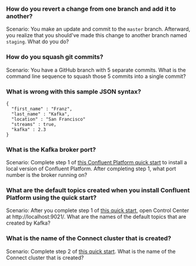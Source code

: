 

### How do you revert a change from one branch and add it to another?
Scenario: You make an update and commit to the `master` branch. Afterward, you realize that you should've made this 
change to another branch named `staging`. What do you do? 

### How do you squash git commits?
Scenario: You have a GitHub branch with 5 separate commits. What is the command line sequence to squash those 5 commits 
into a single commit?

### What is wrong with this sample JSON syntax?

```
{
  "first_name" : "Franz",
  "last_name" : "Kafka",
  "location" : "San Francisco"
  "streams" : true,
  "kafka" : 2.3 
}
```

### What is the Kafka broker port?

Scenario: Complete step 1 of [this Confluent Platform quick start](https://docs.confluent.io/platform/current/get-started/platform-quickstart.html) to 
install a local version of Confluent Platform. After completing step 1, what port number is the broker running on?

### What are the default topics created when you install Confluent Platform using the quick start?

Scenario: After you complete step 1 of [this quick start](https://docs.confluent.io/platform/current/get-started/platform-quickstart.html), 
open Control Center at http://localhost:9021/. What are the names of the default topics that are created by Kafka?

### What is the name of the Connect cluster that is created?

Scenario: Complete step 2 of [this quick start](https://docs.confluent.io/platform/current/get-started/platform-quickstart.html). 
What is the name of the Connect cluster that is created?
